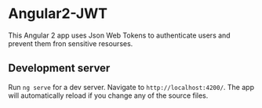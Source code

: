 # Angular2-JWT

This Angular 2 app uses Json Web Tokens to authenticate users and prevent them fron sensitive resourses.

## Development server

Run `ng serve` for a dev server. Navigate to `http://localhost:4200/`. The app will automatically reload if you change any of the source files.
